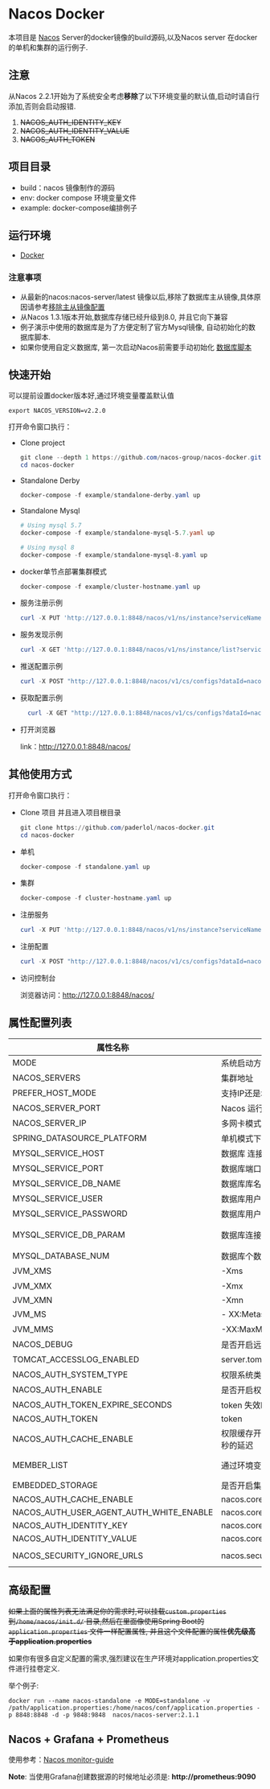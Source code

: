 # Nacos Docker

本项目是 [Nacos](https://github.com/alibaba/nacos) Server的docker镜像的build源码,以及Nacos server 在docker的单机和集群的运行例子.

## 注意

从Nacos 2.2.1开始为了系统安全考虑**移除**了以下环境变量的默认值,启动时请自行添加,否则会启动报错.

1. ~~NACOS_AUTH_IDENTITY_KEY~~
2. ~~NACOS_AUTH_IDENTITY_VALUE~~
3. ~~NACOS_AUTH_TOKEN~~

## 项目目录

* build：nacos 镜像制作的源码
* env: docker compose 环境变量文件
* example: docker-compose编排例子

## 运行环境

* [Docker](https://www.docker.com/)

### 注意事项

* 从最新的nacos:nacos-server/latest
  镜像以后,移除了数据库主从镜像,具体原因请参考[移除主从镜像配置](https://github.com/nacos-group/nacos-docker/wiki/%E7%A7%BB%E9%99%A4%E6%95%B0%E6%8D%AE%E5%BA%93%E4%B8%BB%E4%BB%8E%E9%95%9C%E5%83%8F%E9%85%8D%E7%BD%AE)
* 从Nacos 1.3.1版本开始,数据库存储已经升级到8.0, 并且它向下兼容
* 例子演示中使用的数据库是为了方便定制了官方Mysql镜像, 自动初始化的数据库脚本.
* 如果你使用自定义数据库,
  第一次启动Nacos前需要手动初始化 [数据库脚本](https://github.com/alibaba/nacos/blob/master/distribution/conf/mysql-schema.sql)

## 快速开始
可以提前设置docker版本好,通过环境变量覆盖默认值
```shell
export NACOS_VERSION=v2.2.0
```

打开命令窗口执行：

* Clone project

  ```powershell
  git clone --depth 1 https://github.com/nacos-group/nacos-docker.git
  cd nacos-docker
  ```


* Standalone Derby

  ```powershell
  docker-compose -f example/standalone-derby.yaml up
  ```

* Standalone Mysql

  ```powershell
  # Using mysql 5.7
  docker-compose -f example/standalone-mysql-5.7.yaml up
  
  # Using mysql 8
  docker-compose -f example/standalone-mysql-8.yaml up
  ```

* docker单节点部署集群模式

  ```powershell
  docker-compose -f example/cluster-hostname.yaml up 
  ```


* 服务注册示例

  ```powershell
  curl -X PUT 'http://127.0.0.1:8848/nacos/v1/ns/instance?serviceName=nacos.naming.serviceName&ip=20.18.7.10&port=8080'
  ```

* 服务发现示例

  ```powershell
  curl -X GET 'http://127.0.0.1:8848/nacos/v1/ns/instance/list?serviceName=nacos.naming.serviceName'
  ```

* 推送配置示例

  ```powershell
  curl -X POST "http://127.0.0.1:8848/nacos/v1/cs/configs?dataId=nacos.cfg.dataId&group=test&content=helloWorld"
  ```

* 获取配置示例

  ```powershell
    curl -X GET "http://127.0.0.1:8848/nacos/v1/cs/configs?dataId=nacos.cfg.dataId&group=test"
  ```


* 打开浏览器

  link：http://127.0.0.1:8848/nacos/

## 其他使用方式

打开命令窗口执行：

* Clone 项目 并且进入项目根目录

  ```powershell
  git clone https://github.com/paderlol/nacos-docker.git
  cd nacos-docker
  ```


* 单机

  ```powershell
  docker-compose -f standalone.yaml up
  ```

* 集群

  ```powershell
  docker-compose -f cluster-hostname.yaml up 
  ```


* 注册服务

  ```powershell
  curl -X PUT 'http://127.0.0.1:8848/nacos/v1/ns/instance?serviceName=nacos.naming.serviceName&ip=20.18.7.10&port=8080'
  ```

* 注册配置

  ```powershell
  curl -X POST "http://127.0.0.1:8848/nacos/v1/cs/configs?dataId=nacos.cfg.dataId&group=test&content=helloWorld"
  ```

* 访问控制台

  浏览器访问：http://127.0.0.1:8848/nacos/

## 属性配置列表

| 属性名称                                    | 描述                                        | 选项                                                                                                                                                                                    |
|-----------------------------------------|-------------------------------------------|---------------------------------------------------------------------------------------------------------------------------------------------------------------------------------------|
| MODE                                    | 系统启动方式: 集群/单机                             | cluster/standalone 默认 **cluster**                                                                                                                                                     |
| NACOS_SERVERS                           | 集群地址                                      | p1:port1空格ip2:port2 空格ip3:port3                                                                                                                                                       |
| PREFER_HOST_MODE                        | 支持IP还是域名模式                                | hostname/ip 默认**IP**                                                                                                                                                                  |
| NACOS_SERVER_PORT                       | Nacos 运行端口                                | 默认**8848**                                                                                                                                                                            |
| NACOS_SERVER_IP                         | 多网卡模式下可以指定IP                              |                                                                                                                                                                                       |
| SPRING_DATASOURCE_PLATFORM              | 单机模式下支持MYSQL数据库                           | mysql / 空 默认:空                                                                                                                                                                        |
| MYSQL_SERVICE_HOST                      | 数据库 连接地址                                  |                                                                                                                                                                                       |
| MYSQL_SERVICE_PORT                      | 数据库端口                                     | 默认 : **3306**                                                                                                                                                                         |
| MYSQL_SERVICE_DB_NAME                   | 数据库库名                                     |                                                                                                                                                                                       |
| MYSQL_SERVICE_USER                      | 数据库用户名                                    |                                                                                                                                                                                       |
| MYSQL_SERVICE_PASSWORD                  | 数据库用户密码                                   |                                                                                                                                                                                       |
| MYSQL_SERVICE_DB_PARAM                  | 数据库连接参数                                   | 默认:**characterEncoding=utf8&connectTimeout=1000&socketTimeout=3000&autoReconnect=true&useSSL=false**                                                                                  |
| MYSQL_DATABASE_NUM                      | 数据库个数                                     | 默认:**1**                                                                                                                                                                              |
| JVM_XMS                                 | -Xms                                      | 默认 :1g                                                                                                                                                                                |
| JVM_XMX                                 | -Xmx                                      | 默认 :1g                                                                                                                                                                                |
| JVM_XMN                                 | -Xmn                                      | 512m                                                                                                                                                                                  |
| JVM_MS                                  | - XX:MetaspaceSize                        | 默认 :128m                                                                                                                                                                              |
| JVM_MMS                                 | -XX:MaxMetaspaceSize                      | 默认 :320m                                                                                                                                                                              |
| NACOS_DEBUG                             | 是否开启远程DEBUG                               | y/n 默认 :n                                                                                                                                                                             |
| TOMCAT_ACCESSLOG_ENABLED                | server.tomcat.accesslog.enabled           | 默认 :false                                                                                                                                                                             |
| NACOS_AUTH_SYSTEM_TYPE                  | 权限系统类型选择,目前只支持nacos类型                     | 默认 :nacos                                                                                                                                                                             |
| NACOS_AUTH_ENABLE                       | 是否开启权限系统                                  | 默认 :false                                                                                                                                                                             |
| NACOS_AUTH_TOKEN_EXPIRE_SECONDS         | token 失效时间                                | 默认 :18000                                                                                                                                                                             |
| NACOS_AUTH_TOKEN                        | token                                     | `注意：该环境变量在Nacos 2.2.1版本中已移除`                                                                                                                                                                                      |
| NACOS_AUTH_CACHE_ENABLE                 | 权限缓存开关 ,开启后权限缓存的更新默认有15秒的延迟               | 默认 : false                                                                                                                                                                            |
| MEMBER_LIST                             | 通过环境变量的方式设置集群地址                           | 例子:192.168.16.101:8847?raft_port=8807,192.168.16.101?raft_port=8808,192.168.16.101:8849?raft_port=8809                                                                                |
| EMBEDDED_STORAGE                        | 是否开启集群嵌入式存储模式                             | `embedded`  默认 : none                                                                                                                                                                 |
| NACOS_AUTH_CACHE_ENABLE                 | nacos.core.auth.caching.enabled           | default : false                                                                                                                                                                       |
| NACOS_AUTH_USER_AGENT_AUTH_WHITE_ENABLE | nacos.core.auth.enable.userAgentAuthWhite | default : false                                                                                                                                                                       |
| NACOS_AUTH_IDENTITY_KEY                 | nacos.core.auth.server.identity.key       | `注意：该环境变量在Nacos 2.2.1版本中已移除`                                                                                                                                                                                      |
| NACOS_AUTH_IDENTITY_VALUE               | nacos.core.auth.server.identity.value     | `注意：该环境变量在Nacos 2.2.1版本中已移除`                                                                                                                                                                                      |
| NACOS_SECURITY_IGNORE_URLS              | nacos.security.ignore.urls                | default : `/,/error,/**/*.css,/**/*.js,/**/*.html,/**/*.map,/**/*.svg,/**/*.png,/**/*.ico,/console-fe/public/**,/v1/auth/**,/v1/console/health/**,/actuator/**,/v1/console/server/**` |

## 高级配置

~~如果上面的属性列表无法满足你的需求时,可以挂载`custom.properties`到`/home/nacos/init.d/` 目录,然后在里面像使用Spring
Boot的`application.properties`
文件一样配置属性, 并且这个文件配置的属性**优先级高于application.properties**~~

如果你有很多自定义配置的需求,强烈建议在生产环境对application.properties文件进行挂卷定义.

举个例子:

```docker
docker run --name nacos-standalone -e MODE=standalone -v /path/application.properties:/home/nacos/conf/application.properties -p 8848:8848 -d -p 9848:9848  nacos/nacos-server:2.1.1
```

## Nacos + Grafana + Prometheus

使用参考：[Nacos monitor-guide](https://nacos.io/zh-cn/docs/monitor-guide.html)

**Note**:  当使用Grafana创建数据源的时候地址必须是: **http://prometheus:9090**
